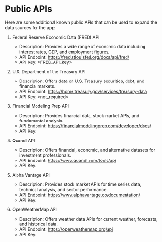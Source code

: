 # Public APIs

Here are some additional known public APIs that can be used to expand the data sources for the app:

1. Federal Reserve Economic Data (FRED) API
   - Description: Provides a wide range of economic data including interest rates, GDP, and employment figures.
   - API Endpoint: https://fred.stlouisfed.org/docs/api/fred/
   - API Key: <FRED_API_key>

2. U.S. Department of the Treasury API
   - Description: Offers data on U.S. Treasury securities, debt, and financial markets.
   - API Endpoint: https://home.treasury.gov/services/treasury-data
   - API Key: <not_required>

3. Financial Modeling Prep API
   - Description: Provides financial data, stock market APIs, and fundamental analysis.
   - API Endpoint: https://financialmodelingprep.com/developer/docs/
   - API Key: <Not required for basic usage>

4. Quandl API
   - Description: Offers financial, economic, and alternative datasets for investment professionals.
   - API Endpoint: https://www.quandl.com/tools/api
   - API Key: <Quandl API key>

5. Alpha Vantage API
   - Description: Provides stock market APIs for time series data, technical analysis, and sector performance.
   - API Endpoint: https://www.alphavantage.co/documentation/
   - API Key: <Alpha Vantage API key>

6. OpenWeatherMap API
   - Description: Offers weather data APIs for current weather, forecasts, and historical data.
   - API Endpoint: https://openweathermap.org/api
   - API Key: <Not required for basic usage>